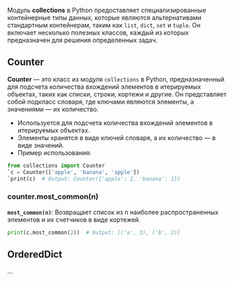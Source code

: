 
Модуль **collections** в Python предоставляет специализированные контейнерные типы данных, которые являются альтернативами стандартным контейнерам, таким как `list`, `dict`, `set` и `tuple`. Он включает несколько полезных классов, каждый из которых предназначен для решения определенных задач.

## Counter

**Counter** — это класс из модуля `collections` в Python, предназначенный для подсчета количества вхождений элементов в итерируемых объектах, таких как списки, строки, кортежи и другие. Он представляет собой подкласс словаря, где ключами являются элементы, а значениями — их количество.

- Используется для подсчета количества вхождений элементов в итерируемых объектах.
- Элементы хранятся в виде ключей словаря, а их количество — в виде значений.
- Пример использования:

```Python
from collections import Counter
`c = Counter(['apple', 'banana', 'apple'])
`print(c)  # Output: Counter({'apple': 2, 'banana': 1})
```

### counter.most_common(n)

**`most_common(n)`**: Возвращает список из n наиболее распространенных элементов и их счетчиков в виде кортежей.

```Python
print(c.most_common(2))  # Output: [('a', 3), ('b', 2)]
```

## OrderedDict

...

## 
